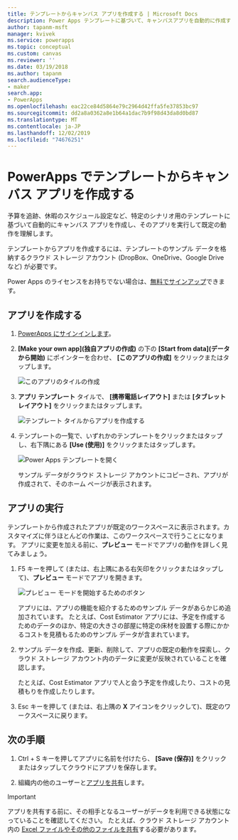 ```yaml
---
title: テンプレートからキャンバス アプリを作成する | Microsoft Docs
description: Power Apps テンプレートに基づいて、キャンバスアプリを自動的に作成するための詳細な手順です。
author: tapanm-msft
manager: kvivek
ms.service: powerapps
ms.topic: conceptual
ms.custom: canvas
ms.reviewer: ''
ms.date: 03/19/2018
ms.author: tapanm
search.audienceType:
- maker
search.app:
- PowerApps
ms.openlocfilehash: eac22ce84d5864e79c2964d42ffa5fe37853bc97
ms.sourcegitcommit: dd2a8a0362a8e1b64a1dac7b9f98d43da8d0bd87
ms.translationtype: MT
ms.contentlocale: ja-JP
ms.lasthandoff: 12/02/2019
ms.locfileid: "74676251"
---
```

# <a name="create-a-canvas-app-from-a-template-in-powerapps"></a>PowerApps でテンプレートからキャンバス アプリを作成する

予算を追跡、休暇のスケジュール設定など、特定のシナリオ用のテンプレートに基づいて自動的にキャンバス アプリを作成し、そのアプリを実行して既定の動作を理解します。

テンプレートからアプリを作成するには、テンプレートのサンプル データを格納するクラウド ストレージ アカウント (DropBox、OneDrive、Google Drive など) が必要です。

Power Apps のライセンスをお持ちでない場合は、[無料でサインアップ](../signup-for-powerapps.md)できます。

## <a name="create-an-app"></a>アプリを作成する

1. [PowerApps にサインインします](https://make.powerapps.com?utm_source=padocs&utm_medium=linkinadoc&utm_campaign=referralsfromdoc)。

1. **[Make your own app]\(独自アプリの作成\)** の下の **[Start from data]\(データから開始\)** にポインターを合わせ、 **[このアプリの作成]** をクリックまたはタップします。

    ![このアプリのタイルの作成](./media/get-started-test-drive/make-this-app.png)

1. **アプリ テンプレート** タイルで、 **[携帯電話レイアウト]** または **[タブレット レイアウト]** をクリックまたはタップします。

    ![テンプレート タイルからアプリを作成する](./media/get-started-test-drive/template-tile.png)

4. テンプレートの一覧で、いずれかのテンプレートをクリックまたはタップし、右下隅にある **[Use (使用)]** をクリックまたはタップします。

    ![Power Apps テンプレートを開く](./media/get-started-test-drive/open-template.png)

    サンプル データがクラウド ストレージ アカウントにコピーされ、アプリが作成されて、そのホーム ページが表示されます。

## <a name="run-the-app"></a>アプリの実行
テンプレートから作成されたアプリが既定のワークスペースに表示されます。カスタマイズに伴うほとんどの作業は、このワークスペースで行うことになります。 アプリに変更を加える前に、**プレビュー** モードでアプリの動作を詳しく見てみましょう。

1. F5 キーを押して (または、右上隅にある右矢印をクリックまたはタップして)、**プレビュー** モードでアプリを開きます。

    ![プレビュー モードを開始するためのボタン](./media/get-started-test-drive/open-preview.png)

    アプリには、アプリの機能を紹介するためのサンプル データがあらかじめ追加されています。 たとえば、Cost Estimator アプリには、予定を作成するためのデータのほか、特定の大きさの部屋に特定の床材を設置する際にかかるコストを見積もるためのサンプル データが含まれています。

4. サンプル データを作成、更新、削除して、アプリの既定の動作を探索し、クラウド ストレージ アカウント内のデータに変更が反映されていることを確認します。

    たとえば、Cost Estimator アプリで人と会う予定を作成したり、コストの見積もりを作成したりします。

5. Esc キーを押して (または、右上隅の **X** アイコンをクリックして)、既定のワークスペースに戻ります。

## <a name="next-steps"></a>次の手順
1. Ctrl + S キーを押してアプリに名前を付けたら、 **[Save (保存)]** をクリックまたはタップしてクラウドにアプリを保存します。

1. 組織内の他のユーザーと[アプリを共有](share-app.md)します。

> [!IMPORTANT]
> アプリを共有する前に、その相手となるユーザーがデータを利用できる状態になっていることを確認してください。 たとえば、クラウド ストレージ アカウント内の [Excel ファイルやその他のファイルを共有](share-app-data.md)する必要があります。
